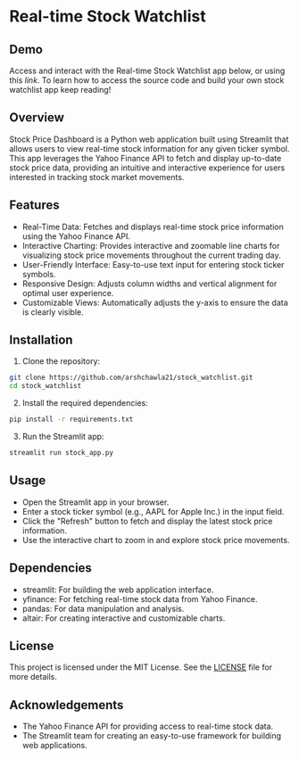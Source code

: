 # Real-time Stock Watchlist

## Demo
Access and interact with the Real-time Stock Watchlist app below, or using this _link_. To learn how to access the source code and build your own stock watchlist app keep reading!

## Overview
Stock Price Dashboard is a Python web application built using Streamlit that allows users to view real-time stock information for any given ticker symbol. This app leverages the Yahoo Finance API to fetch and display up-to-date stock price data, providing an intuitive and interactive experience for users interested in tracking stock market movements.

## Features
- Real-Time Data: Fetches and displays real-time stock price information using the Yahoo Finance API.
- Interactive Charting: Provides interactive and zoomable line charts for visualizing stock price movements throughout the current trading day.
- User-Friendly Interface: Easy-to-use text input for entering stock ticker symbols.
- Responsive Design: Adjusts column widths and vertical alignment for optimal user experience.
- Customizable Views: Automatically adjusts the y-axis to ensure the data is clearly visible.

## Installation
1. Clone the repository:
```sh
git clone https://github.com/arshchawla21/stock_watchlist.git
cd stock_watchlist
```
2. Install the required dependencies:
```sh
pip install -r requirements.txt
```
3. Run the Streamlit app:
```sh
streamlit run stock_app.py
```

## Usage
- Open the Streamlit app in your browser.
- Enter a stock ticker symbol (e.g., AAPL for Apple Inc.) in the input field.
- Click the "Refresh" button to fetch and display the latest stock price information.
- Use the interactive chart to zoom in and explore stock price movements.

## Dependencies
- streamlit: For building the web application interface.
- yfinance: For fetching real-time stock data from Yahoo Finance.
- pandas: For data manipulation and analysis.
- altair: For creating interactive and customizable charts.

## License
This project is licensed under the MIT License. See the [LICENSE](https://github.com/arshchawla21/stock_watchlist/edit/main/LICENSE.md) file for more details.

## Acknowledgements
- The Yahoo Finance API for providing access to real-time stock data.
- The Streamlit team for creating an easy-to-use framework for building web applications.
